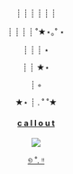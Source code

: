 <div align="center">
┊         ┊       ┊   ┊    ┊        ┊

┊         ┊       ┊   ┊   ˚★⋆｡˚  ⋆

┊         ┊       ┊   ⋆

┊         ┊       ★⋆

┊ ◦

★⋆       ┊ .  ˚
           ˚★
  
#### [c a l l o u t](https://docs.google.com/document/d/1PcBzv2e8AJJUPX3XM7ecv_fNJjUmS8P8kVxdqRMx0_w/edit?usp=sharing)
  
![](https://64.media.tumblr.com/7ac5bbd6781d1a8d218395c14401998a/81b5a1d52a571cd0-b9/s1280x1920/92cd6a7120265e43ac6426c78c35dd6301420792.gifv)






[୭ ˚. ᵎᵎ](https://www.tumblr.com/kiochisato)
